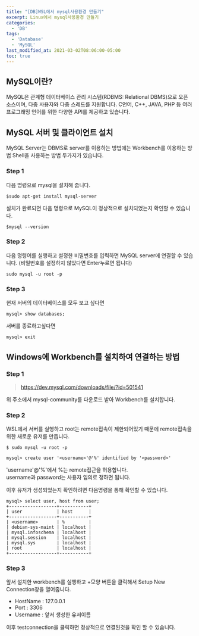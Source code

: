 ```yaml
---
title: "[DB]WSL에서 mysql사용환경 만들기"
excerpt: Linux에서 mysql사용환경 만들기
categories:
  - 'DB'
tags:
  - 'Database'
  - 'MySQL'
last_modified_at: 2021-03-02T08:06:00-05:00
toc: true
---
```


## MySQL이란?

MySQL은 관계형 데이터베이스 관리 시스템(RDBMS: Relational DBMS)으로 오픈 소스이며, 다중 사용자와 다중 스레드를 지원합니다. C언어, C++, JAVA, PHP 등 여러 프로그래밍 언어를 위한 다양한 API를 제공하고 있습니다.

## MySQL 서버 및 클라이언트 설치

MySQL Server는 DBMS로 server를 이용하는 방법에는 Workbench를 이용하는 방법 Shell을 사용하는 방법 두가지가 있습니다.

### Step 1
다음 명령으로 mysql을 설치해 줍니다.
```
$sudo apt-get install mysql-server
```

설치가 완료되면 다음 명령으로 MySQL이 정상적으로 설치되었는지 확인할 수 있습니다.

```
$mysql --version
```

### Step 2
다음 명령어를 실행하고 설정한 비밀번호를 입력하면 MySQL server에 연결할 수 있습니다. (비밀번호를 설정하지 않았다면 Enter누르면 됩니다)
```
sudo mysql -u root -p
```

### Step 3

현재 서버의 데이터베이스를 모두 보고 싶다면
```
mysql> show databases;
```

서버를 종료하고싶다면
```
mysql> exit
```

## Windows에 Workbench를 설치하여 연결하는 방법

### Step 1
>https://dev.mysql.com/downloads/file/?id=501541

위 주소에서 mysql-community를 다운로드 받아 Workbench를 설치합니다.

### Step 2

WSL에서 서버를 실행하고 root는 remote접속이 제한되어있기 때문에 remote접속을 위한 새로운 유저를 만듭니다.
```
$ sudo mysql -u root -p
```
```
mysql> create user '<username>'@'%' identified by '<password>'
```
'username'@'%'에서 %는 remote접근을 허용합니다.  
username과 password는 사용자 임의로 정하면 됩니다.

이후 유저가 생성되었는지 확인하려면 다음명령을 통해 확인할 수 있습니다.
```
mysql> select user, host from user;
+------------------+-----------+
| user             | host      |
+------------------+-----------+
| <username>       | %         |
| debian-sys-maint | localhost |
| mysql.infoschema | localhost |
| mysql.session    | localhost |
| mysql.sys        | localhost |
| root             | localhost |
+------------------+-----------+
```

### Step 3

앞서 설치한 workbench를 실행하고 +모양 버튼을 클릭해서 Setup New Connection창을 열어줍니다.

- HostName : 127.0.0.1
- Port : 3306
- Username : 앞서 생성한 유저이름
  
이후 testconnection을 클릭하면 정상적으로 연결된것을 확인 할 수 있습니다.